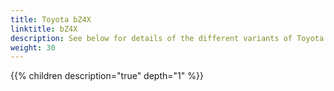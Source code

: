 ```yaml
---
title: Toyota bZ4X
linktitle: bZ4X
description: See below for details of the different variants of Toyota bZ4X
weight: 30
---
```

{{% children description="true" depth="1" %}}
